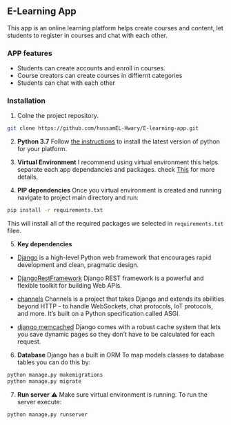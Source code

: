 ## E-Learning App
This app is an online learning platform helps create courses and content, let students to register in courses and chat with each other.

### APP features
- Students can create accounts and enroll in courses.
- Course creators can create courses in diffiernt categories
- Students can chat with each other


### Installation
1. Colne the project repository.
```bash 
git clone https://github.com/hussamEL-Hwary/E-learning-app.git
```


2. **Python 3.7** Follow [the instructions](https://docs.python.org/3/using/unix.html#getting-and-installing-the-latest-version-of-python) to install the latest version of python for your platform.

3. **Virtual Environment** I recommend using virtual environment this helps separate each app dependancies and packages. check [This](https://packaging.python.org/guides/installing-using-pip-and-virtual-environments/) for more details. 

4. **PIP dependencies** Once you virtual environment is created and running navigate to project main directory and run:

```bash
pip install -r requirements.txt
```
This will install all of the required packages we selected in ```requirements.txt``` filee.

5. **Key dependencies** 
- [Django](https://www.djangoproject.com/) is a high-level Python web framework that encourages rapid development and clean, pragmatic design.

- [DjangoRestFramework](https://www.django-rest-framework.org/) Django REST framework is a powerful and flexible toolkit for building Web APIs.
- [channels](https://channels.readthedocs.io/en/stable/) Channels is a project that takes Django and extends its abilities beyond HTTP - to handle WebSockets, chat protocols, IoT protocols, and more. It’s built on a Python specification called ASGI.
- [django memcached](https://docs.djangoproject.com/en/3.2/topics/cache/) Django comes with a robust cache system that lets you save dynamic pages so they don’t have to be calculated for each request.

6. **Database**
Django has a built in ORM To map models classes to database tables you can do this by:
```bash
python manage.py makemigrations
python manage.py migrate
``` 

7. **Run server**
:warning: Make sure virtual environment is running.
To run the server execute:
```bash
python manage.py runserver
```
